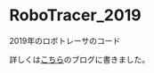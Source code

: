 # RoboTracer_2019

2019年のロボトレーサのコード

詳しくは[こちら](https://underbirdworks.blogspot.com/2020/01/2019-bird.html)のブログに書きました。
